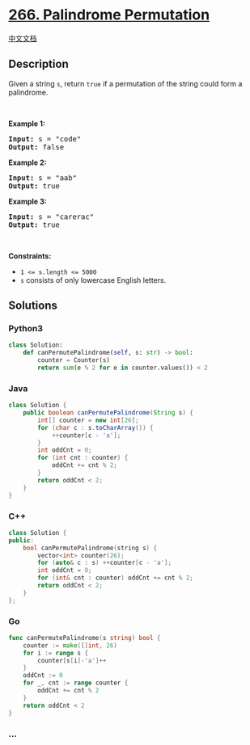 # [266. Palindrome Permutation](https://leetcode.com/problems/palindrome-permutation)

[中文文档](/solution/0200-0299/0266.Palindrome%20Permutation/README.md)

## Description

<p>Given a string <code>s</code>, return <code>true</code> if a permutation of the string could form a palindrome.</p>

<p>&nbsp;</p>
<p><strong>Example 1:</strong></p>

<pre>
<strong>Input:</strong> s = &quot;code&quot;
<strong>Output:</strong> false
</pre>

<p><strong>Example 2:</strong></p>

<pre>
<strong>Input:</strong> s = &quot;aab&quot;
<strong>Output:</strong> true
</pre>

<p><strong>Example 3:</strong></p>

<pre>
<strong>Input:</strong> s = &quot;carerac&quot;
<strong>Output:</strong> true
</pre>

<p>&nbsp;</p>
<p><strong>Constraints:</strong></p>

<ul>
	<li><code>1 &lt;= s.length &lt;= 5000</code></li>
	<li><code>s</code> consists of only lowercase English letters.</li>
</ul>

## Solutions

<!-- tabs:start -->

### **Python3**

```python
class Solution:
    def canPermutePalindrome(self, s: str) -> bool:
        counter = Counter(s)
        return sum(e % 2 for e in counter.values()) < 2
```

### **Java**

```java
class Solution {
    public boolean canPermutePalindrome(String s) {
        int[] counter = new int[26];
        for (char c : s.toCharArray()) {
            ++counter[c - 'a'];
        }
        int oddCnt = 0;
        for (int cnt : counter) {
            oddCnt += cnt % 2;
        }
        return oddCnt < 2;
    }
}
```

### **C++**

```cpp
class Solution {
public:
    bool canPermutePalindrome(string s) {
        vector<int> counter(26);
        for (auto& c : s) ++counter[c - 'a'];
        int oddCnt = 0;
        for (int& cnt : counter) oddCnt += cnt % 2;
        return oddCnt < 2;
    }
};
```

### **Go**

```go
func canPermutePalindrome(s string) bool {
	counter := make([]int, 26)
	for i := range s {
		counter[s[i]-'a']++
	}
	oddCnt := 0
	for _, cnt := range counter {
		oddCnt += cnt % 2
	}
	return oddCnt < 2
}
```

### **...**

```

```

<!-- tabs:end -->
